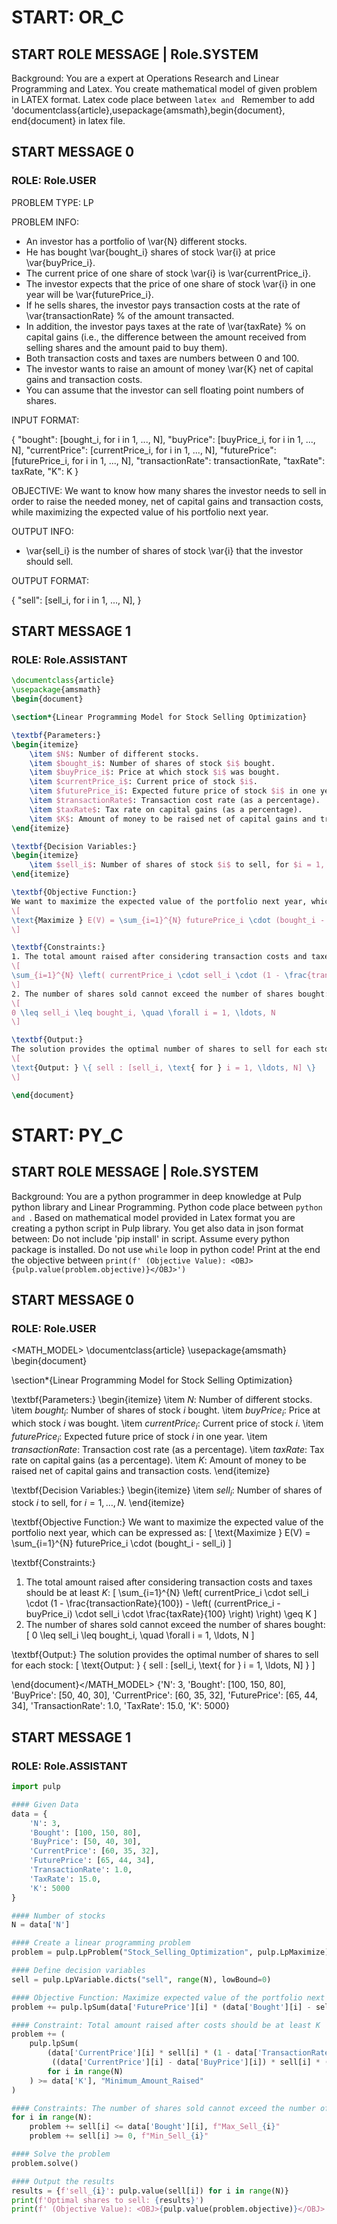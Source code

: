 # START: OR_C 
## START ROLE MESSAGE | Role.SYSTEM 
Background: You are a expert at Operations Research and Linear Programming and Latex. You create mathematical model of given problem in LATEX format. Latex code place between ```latex and ``` Remember to add 'documentclass{article},usepackage{amsmath},begin{document}, end{document} in latex file. 
## START MESSAGE 0 
### ROLE: Role.USER
<DESCRIPTION>
PROBLEM TYPE: LP

PROBLEM INFO: 

- An investor has a portfolio of \var{N} different stocks.
- He has bought \var{bought_i} shares of stock \var{i} at price \var{buyPrice_i}. 
- The current price of one share of stock \var{i} is \var{currentPrice_i}.
- The investor expects that the price of one share of stock \var{i} in one year will be \var{futurePrice_i}.
- If he sells shares, the investor pays transaction costs at the rate of \var{transactionRate} % of the amount transacted.
- In addition, the investor pays taxes at the rate of \var{taxRate} % on capital gains (i.e., the difference between the amount received from selling shares and the amount paid to buy them).
- Both transaction costs and taxes are numbers between 0 and 100.
- The investor wants to raise an amount of money \var{K} net of capital gains and transaction costs.
- You can assume that the investor can sell floating point numbers of shares.

INPUT FORMAT: 

{
    "bought": [bought_i, for i in 1, ..., N],
    "buyPrice": [buyPrice_i, for i in 1, ..., N],
    "currentPrice": [currentPrice_i, for i in 1, ..., N],
    "futurePrice": [futurePrice_i, for i in 1, ..., N],
    "transactionRate": transactionRate,
    "taxRate": taxRate,
    "K": K
}

OBJECTIVE: We want to know how many shares the investor needs to sell in order to raise the needed money, net of capital gains and transaction costs, while maximizing the expected value of his portfolio next year.

OUTPUT INFO:

- \var{sell_i} is the number of shares of stock \var{i} that the investor should sell.

OUTPUT FORMAT:

{
    "sell": [sell_i, for i in 1, ..., N],
}

</DESCRIPTION>


## START MESSAGE 1 
### ROLE: Role.ASSISTANT
```latex
\documentclass{article}
\usepackage{amsmath}
\begin{document}

\section*{Linear Programming Model for Stock Selling Optimization}

\textbf{Parameters:}
\begin{itemize}
    \item $N$: Number of different stocks.
    \item $bought_i$: Number of shares of stock $i$ bought.
    \item $buyPrice_i$: Price at which stock $i$ was bought.
    \item $currentPrice_i$: Current price of stock $i$.
    \item $futurePrice_i$: Expected future price of stock $i$ in one year.
    \item $transactionRate$: Transaction cost rate (as a percentage).
    \item $taxRate$: Tax rate on capital gains (as a percentage).
    \item $K$: Amount of money to be raised net of capital gains and transaction costs.
\end{itemize}

\textbf{Decision Variables:}
\begin{itemize}
    \item $sell_i$: Number of shares of stock $i$ to sell, for $i = 1, \ldots, N$.
\end{itemize}

\textbf{Objective Function:}
We want to maximize the expected value of the portfolio next year, which can be expressed as:
\[
\text{Maximize } E(V) = \sum_{i=1}^{N} futurePrice_i \cdot (bought_i - sell_i) 
\]

\textbf{Constraints:}
1. The total amount raised after considering transaction costs and taxes should be at least $K$:
\[
\sum_{i=1}^{N} \left( currentPrice_i \cdot sell_i \cdot (1 - \frac{transactionRate}{100}) - \left( (currentPrice_i - buyPrice_i) \cdot sell_i \cdot \frac{taxRate}{100} \right) \right) \geq K
\]
2. The number of shares sold cannot exceed the number of shares bought:
\[
0 \leq sell_i \leq bought_i, \quad \forall i = 1, \ldots, N
\]

\textbf{Output:}
The solution provides the optimal number of shares to sell for each stock:
\[
\text{Output: } \{ sell : [sell_i, \text{ for } i = 1, \ldots, N] \}
\]

\end{document}
```

# START: PY_C 
## START ROLE MESSAGE | Role.SYSTEM 
Background: You are a python programmer in deep knowledge at Pulp python library and Linear Programming. Python code place between ```python and ```. Based on mathematical model provided in Latex format you are creating a python script in Pulp library. You get also data in json format between: <DATA></DATA> Do not include 'pip install' in script. Assume every python package is installed. Do not use `while` loop in python code! Print at the end the objective between <OBJ></OBJ> `print(f' (Objective Value): <OBJ>{pulp.value(problem.objective)}</OBJ>')` 
## START MESSAGE 0 
### ROLE: Role.USER
<MATH_MODEL>
\documentclass{article}
\usepackage{amsmath}
\begin{document}

\section*{Linear Programming Model for Stock Selling Optimization}

\textbf{Parameters:}
\begin{itemize}
    \item $N$: Number of different stocks.
    \item $bought_i$: Number of shares of stock $i$ bought.
    \item $buyPrice_i$: Price at which stock $i$ was bought.
    \item $currentPrice_i$: Current price of stock $i$.
    \item $futurePrice_i$: Expected future price of stock $i$ in one year.
    \item $transactionRate$: Transaction cost rate (as a percentage).
    \item $taxRate$: Tax rate on capital gains (as a percentage).
    \item $K$: Amount of money to be raised net of capital gains and transaction costs.
\end{itemize}

\textbf{Decision Variables:}
\begin{itemize}
    \item $sell_i$: Number of shares of stock $i$ to sell, for $i = 1, \ldots, N$.
\end{itemize}

\textbf{Objective Function:}
We want to maximize the expected value of the portfolio next year, which can be expressed as:
\[
\text{Maximize } E(V) = \sum_{i=1}^{N} futurePrice_i \cdot (bought_i - sell_i) 
\]

\textbf{Constraints:}
1. The total amount raised after considering transaction costs and taxes should be at least $K$:
\[
\sum_{i=1}^{N} \left( currentPrice_i \cdot sell_i \cdot (1 - \frac{transactionRate}{100}) - \left( (currentPrice_i - buyPrice_i) \cdot sell_i \cdot \frac{taxRate}{100} \right) \right) \geq K
\]
2. The number of shares sold cannot exceed the number of shares bought:
\[
0 \leq sell_i \leq bought_i, \quad \forall i = 1, \ldots, N
\]

\textbf{Output:}
The solution provides the optimal number of shares to sell for each stock:
\[
\text{Output: } \{ sell : [sell_i, \text{ for } i = 1, \ldots, N] \}
\]

\end{document}</MATH_MODEL>
<DATA>
{'N': 3, 'Bought': [100, 150, 80], 'BuyPrice': [50, 40, 30], 'CurrentPrice': [60, 35, 32], 'FuturePrice': [65, 44, 34], 'TransactionRate': 1.0, 'TaxRate': 15.0, 'K': 5000}</DATA>


## START MESSAGE 1 
### ROLE: Role.ASSISTANT
```python
import pulp

#### Given Data
data = {
    'N': 3,
    'Bought': [100, 150, 80],
    'BuyPrice': [50, 40, 30],
    'CurrentPrice': [60, 35, 32],
    'FuturePrice': [65, 44, 34],
    'TransactionRate': 1.0,
    'TaxRate': 15.0,
    'K': 5000
}

#### Number of stocks
N = data['N']

#### Create a linear programming problem
problem = pulp.LpProblem("Stock_Selling_Optimization", pulp.LpMaximize)

#### Define decision variables
sell = pulp.LpVariable.dicts("sell", range(N), lowBound=0)

#### Objective Function: Maximize expected value of the portfolio next year
problem += pulp.lpSum(data['FuturePrice'][i] * (data['Bought'][i] - sell[i]) for i in range(N)), "Expected_Value"

#### Constraint: Total amount raised after costs should be at least K
problem += (
    pulp.lpSum(
        (data['CurrentPrice'][i] * sell[i] * (1 - data['TransactionRate'] / 100) -
         ((data['CurrentPrice'][i] - data['BuyPrice'][i]) * sell[i] * (data['TaxRate'] / 100)))
        for i in range(N)
    ) >= data['K'], "Minimum_Amount_Raised"
)

#### Constraints: The number of shares sold cannot exceed the number of shares bought
for i in range(N):
    problem += sell[i] <= data['Bought'][i], f"Max_Sell_{i}"
    problem += sell[i] >= 0, f"Min_Sell_{i}"

#### Solve the problem
problem.solve()

#### Output the results
results = {f'sell_{i}': pulp.value(sell[i]) for i in range(N)}
print(f'Optimal shares to sell: {results}')
print(f' (Objective Value): <OBJ>{pulp.value(problem.objective)}</OBJ>')
```

